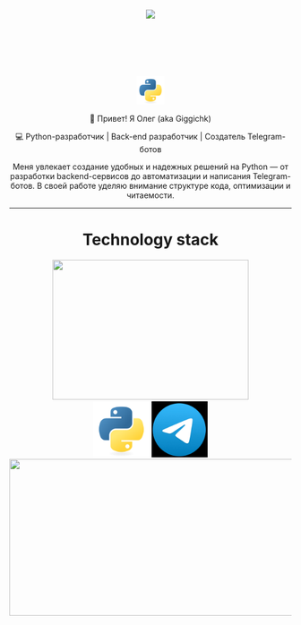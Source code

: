 <div id="header" align="center">
  <img src=https://media2.giphy.com/media/v1.Y2lkPTc5MGI3NjExd3c2NHMzNGhhbThwejZkMDAwN2E2cGYwOGk3eGRpN2s5N2w3dzNociZlcD12MV9pbnRlcm5hbF9naWZfYnlfaWQmY3Q9Zw/3ohhwqrNt7rd9yuj7O/giphy.gif width="100" border="0" vspace="100"/>
</div>
<div id="description" align="center">
  <img src="https://raw.githubusercontent.com/devicons/devicon/master/icons/python/python-original.svg" width="50"/> 
</div>
<div align="center">
 <p>👋 Привет! Я Олег (aka Giggichk)

💻 Python-разработчик | Back-end разработчик | Создатель Telegram-ботов

Меня увлекает создание удобных и надежных решений на Python — от разработки backend-сервисов до автоматизации и написания Telegram-ботов. В своей работе уделяю внимание структуре кода, оптимизации и читаемости.</p>
</div>

---

<div align="center">
  <h1>Technology stack</h1>
</div>
<div align="center">
  <img src="out.gif" width=350, height=250/>
</div>
<div align="center">
  <img src="https://raw.githubusercontent.com/devicons/devicon/master/icons/python/python-original.svg" width="100" />
  <img src="photo_2025-09-03_09-28-14.jpg" width="100"/>
</div>
<div align="center">
  <img src="out1.gif" width=600, height=280 />
</div>

